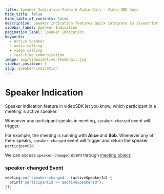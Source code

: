```yaml
---
title: Speaker Indication Video & Audio Call - Video SDK Docs
hide_title: false
hide_table_of_contents: false
description: Speaker Indication features quick integrate in Javascript, React JS, Android, IOS, React Native, Flutter with Video SDK to add live video & audio conferencing to your applications.
sidebar_label: Speaker Indication
pagination_label: Speaker Indication
keywords:
  - Active Speaker
  - audio calling
  - video calling
  - real-time communication
image: img/videosdklive-thumbnail.jpg
sidebar_position: 1
slug: speaker-indication
---
```


# Speaker Indication

Speaker indication feature in videoSDK let you know, which participant in a meeting is active speaker.

Whenever any participant speaks in meeting, `speaker-changed` event will trigger.

For example, the meeting is running with **Alice** and **Bob**. Whenever any of them speaks, `speaker-changed` event will trigger and return the speaker `participantId`.

We can access `speaker-changed` event through [meeting object](/flutter/guide/video-and-audio-calling-api-sdk/features/start-join-meeting#2-initialization).

### speaker-changed Event

```js
meeting.on('speaker-changed', (activeSpeakerId) {
  print("participantId => $activeSpeakerId");
});

```
